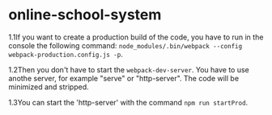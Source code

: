 # online-school-system

1.1If you want to create a production build of the code, you have to run in the console the following command:
`node_modules/.bin/webpack --config webpack-production.config.js -p`.

1.2Then you don't have to start the `webpack-dev-server`. You have to use anothe server, for example "serve" or "http-server".
The code will be minimized and stripped.

1.3You can start the 'http-server' with the command `npm run startProd`.